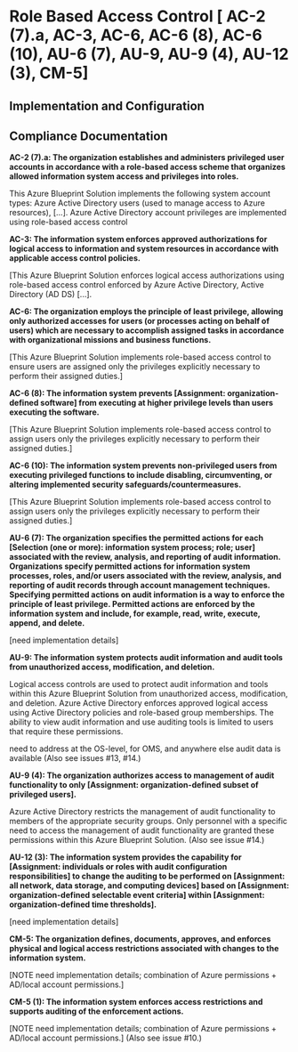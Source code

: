 # Role Based Access Control [ AC-2 (7).a, AC-3, AC-6, AC-6 (8), AC-6 (10), AU-6 (7), AU-9, AU-9 (4), AU-12 (3), CM-5]

## Implementation and Configuration

## Compliance Documentation

**AC-2 (7).a: The organization establishes and administers privileged user accounts in accordance with a role-based access scheme that organizes allowed information system access and privileges into roles.**

This Azure Blueprint Solution implements the following system account types: Azure Active Directory users (used to manage access to Azure resources), [...]. Azure Active Directory account privileges are implemented using role-based access control

**AC-3: The information system enforces approved authorizations for logical access to information and system resources in accordance with applicable access control policies.**

[This Azure Blueprint Solution enforces logical access authorizations using role-based access control enforced by Azure Active Directory, Active Directory (AD DS) [...].

**AC-6: The organization employs the principle of least privilege, allowing only authorized accesses for users (or processes acting on behalf of users) which are necessary to accomplish assigned tasks in accordance with organizational missions and business functions.**

[This Azure Blueprint Solution implements role-based access control to ensure users are assigned only the privileges explicitly necessary to perform their assigned duties.]

**AC-6 (8): The information system prevents [Assignment: organization-defined software] from executing at higher privilege levels than users executing the software.**

[This Azure Blueprint Solution implements role-based access control to assign users only the privileges explicitly necessary to perform their assigned duties.]

**AC-6 (10): The information system prevents non-privileged users from executing privileged functions to include disabling, circumventing, or altering implemented security safeguards/countermeasures.**

[This Azure Blueprint Solution implements role-based access control to assign users only the privileges explicitly necessary to perform their assigned duties.]

**AU-6 (7): The organization specifies the permitted actions for each [Selection (one or more): information system process; role; user] associated with the review, analysis, and reporting of audit information. Organizations specify permitted actions for information system processes, roles, and/or users associated with the review, analysis, and reporting of audit records through account management techniques. Specifying permitted actions on audit information is a way to enforce the principle of least privilege. Permitted actions are enforced by the information system and include, for example, read, write, execute, append, and delete.**

 [need implementation details]

**AU-9: The information system protects audit information and audit tools from unauthorized access, modification, and deletion.**

Logical access controls are used to protect audit information and tools within this Azure Blueprint Solution from unauthorized access, modification, and deletion. Azure Active Directory enforces approved logical access using Active Directory policies and role-based group memberships. The ability to view audit information and use auditing tools is limited to users that require these permissions.

need to address at the OS-level, for OMS, and anywhere else audit data is available (Also see issues #13, #14.)

**AU-9 (4): The organization authorizes access to management of audit functionality to only [Assignment: organization-defined subset of privileged users].**

Azure Active Directory restricts the management of audit functionality to members of the appropriate security groups. Only personnel with a specific need to access the management of audit functionality are granted these permissions within this Azure Blueprint Solution. (Also see issue #14.)

**AU-12 (3): The information system provides the capability for [Assignment: individuals or roles with audit configuration responsibilities] to change the auditing to be performed on [Assignment: all network, data storage, and computing devices] based on [Assignment: organization-defined selectable event criteria] within [Assignment: organization-defined time thresholds].**

[need implementation details]

**CM-5: The organization defines, documents, approves, and enforces physical and logical access restrictions associated with changes to the information system.**

 [NOTE need implementation details; combination of Azure permissions + AD/local account permissions.]

**CM-5 (1): The information system enforces access restrictions and supports auditing of the enforcement actions.**

 [NOTE need implementation details; combination of Azure permissions + AD/local account permissions.] (Also see issue #10.)
